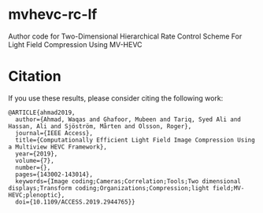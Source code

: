 # mvhevc-rc-lf
Author code for Two-Dimensional Hierarchical Rate Control Scheme For Light Field Compression Using MV-HEVC


# Citation
If you use these results, please consider citing the following work:
```
@ARTICLE{ahmad2019,
  author={Ahmad, Waqas and Ghafoor, Mubeen and Tariq, Syed Ali and Hassan, Ali and Sjöström, Mårten and Olsson, Roger},
  journal={IEEE Access}, 
  title={Computationally Efficient Light Field Image Compression Using a Multiview HEVC Framework}, 
  year={2019},
  volume={7},
  number={},
  pages={143002-143014},
  keywords={Image coding;Cameras;Correlation;Tools;Two dimensional displays;Transform coding;Organizations;Compression;light field;MV-HEVC;plenoptic},
  doi={10.1109/ACCESS.2019.2944765}}

```
